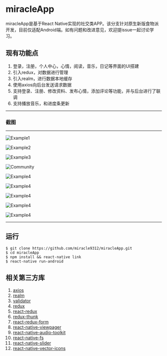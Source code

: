 # miracleApp
miracleApp是基于React Native实现的社交类APP。该分支针对原生新版食物派开发，目前仅适配Android端。如有问题和改进意见，欢迎提issue一起讨论学习。

## 现有功能点
1. 登录，注册，个人中心，心情，阅读，音乐，日记等界面的UI搭建
2. 引入redux，对数据进行管理
3. 引入realm，进行数据本地缓存
4. 使用axios向后台发送请求数据
5. 支持登录、注册、修改资料、发布心情，添加评论等功能，并与后台进行了联调
6. 支持播放音乐，和进度条更新

---
### 截图

---
![Example1](app/images/micenter.png)


![Example2](app/images/micomment.png)


![Example3](app/images/midataset.png)


![Community](app/images/midiary.png)


![Example4](app/images/milogin.png)


![Example4](app/images/mimood.png)


![Example4](app/images/mimood.png)


![Example4](app/images/miread.png)


![Example4](app/images/miregis.png)

---

## 运行

```
$ git clone https://github.com/miracle9312/miracleApp.git
$ cd miracleApp
$ npm install && react-native link
$ react-native run-android
```

## 相关第三方库

1. [axios](https://github.com/mzabriskie/axios)
2. [realm](https://realm.io/cn/)
3. [validator](https://www.npmjs.com/package/validator)
4. [redux](https://github.com/reactjs/redux)
5. [react-redux](https://github.com/reactjs/react-redux)
6. [redux-thunk](https://github.com/gaearon/redux-thunk)
7. [react-redux-form](https://github.com/davidkpiano/react-redux-formk)
8. [react-native-viewpager](https://github.com/race604/react-native-viewpager)
9. [react-native-audio-toolkit](https://github.com/futurice/react-native-audio-toolkit)
10. [react-native-fs](https://github.com/johanneslumpe/react-native-fs)
11. [react-native-slider](https://github.com/jeanregisser/react-native-slider)
12. [react-native-vector-icons](https://github.com/oblador/react-native-vector-icons)

